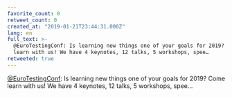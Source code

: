 ```yaml
---
favorite_count: 0
retweet_count: 0
created_at: "2019-01-21T23:44:31.000Z"
lang: en
full_text: >-
  @EuroTestingConf: Is learning new things one of your goals for 2019? Come
  learn with us! We have 4 keynotes, 12 talks, 5 workshops, spee…
retweeted: true
---
```


[@EuroTestingConf](https://twitter.com/EuroTestingConf): Is learning new things
one of your goals for 2019? Come learn with us! We have 4 keynotes, 12 talks, 5
workshops, spee…
